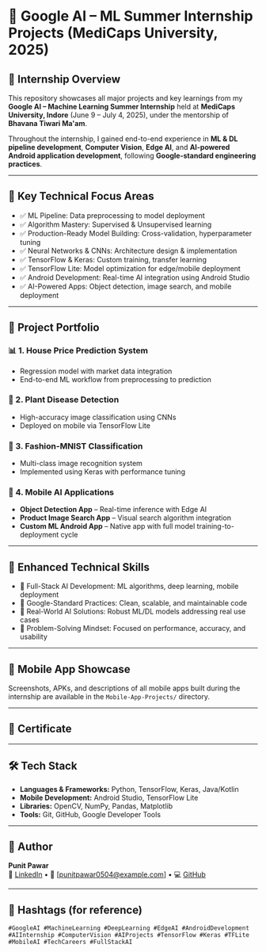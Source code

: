 # 🤖 Google AI – ML Summer Internship Projects (MediCaps University, 2025)

## 🏫 Internship Overview
This repository showcases all major projects and key learnings from my **Google AI – Machine Learning Summer Internship** held at **MediCaps University, Indore** (June 9 – July 4, 2025), under the mentorship of **Bhavana Tiwari Ma'am**.

Throughout the internship, I gained end-to-end experience in **ML & DL pipeline development**, **Computer Vision**, **Edge AI**, and **AI-powered Android application development**, following **Google-standard engineering practices**.

---

## 🚀 Key Technical Focus Areas
- ✅ ML Pipeline: Data preprocessing to model deployment
- ✅ Algorithm Mastery: Supervised & Unsupervised learning
- ✅ Production-Ready Model Building: Cross-validation, hyperparameter tuning
- ✅ Neural Networks & CNNs: Architecture design & implementation
- ✅ TensorFlow & Keras: Custom training, transfer learning
- ✅ TensorFlow Lite: Model optimization for edge/mobile deployment
- ✅ Android Development: Real-time AI integration using Android Studio
- ✅ AI-Powered Apps: Object detection, image search, and mobile deployment

---

## 📂 Project Portfolio

### 📊 1. House Price Prediction System
- Regression model with market data integration
- End-to-end ML workflow from preprocessing to prediction

### 🌿 2. Plant Disease Detection
- High-accuracy image classification using CNNs
- Deployed on mobile via TensorFlow Lite

### 👗 3. Fashion-MNIST Classification
- Multi-class image recognition system
- Implemented using Keras with performance tuning

### 📱 4. Mobile AI Applications
- **Object Detection App** – Real-time inference with Edge AI
- **Product Image Search App** – Visual search algorithm integration
- **Custom ML Android App** – Native app with full model training-to-deployment cycle

---

## 🧠 Enhanced Technical Skills
- 🎯 Full-Stack AI Development: ML algorithms, deep learning, mobile deployment
- 🎯 Google-Standard Practices: Clean, scalable, and maintainable code
- 🎯 Real-World AI Solutions: Robust ML/DL models addressing real use cases
- 🎯 Problem-Solving Mindset: Focused on performance, accuracy, and usability

---

## 📱 Mobile App Showcase
Screenshots, APKs, and descriptions of all mobile apps built during the internship are available in the `Mobile-App-Projects/` directory.

---

## 📜 Certificate

---

## 🛠 Tech Stack
- **Languages & Frameworks:** Python, TensorFlow, Keras, Java/Kotlin  
- **Mobile Development:** Android Studio, TensorFlow Lite  
- **Libraries:** OpenCV, NumPy, Pandas, Matplotlib  
- **Tools:** Git, GitHub, Google Developer Tools

---

## 👤 Author
**Punit Pawar**  
🔗 [LinkedIn](https://www.linkedin.com/in/punit-pawar5) • 📧 [punitpawar0504@example.com] • 💻 [GitHub](https://github.com/Punitpawar5)

---

## 📢 Hashtags (for reference)
`#GoogleAI #MachineLearning #DeepLearning #EdgeAI #AndroidDevelopment #AIInternship #ComputerVision #AIProjects #TensorFlow #Keras #TFLite #MobileAI #TechCareers #FullStackAI`

